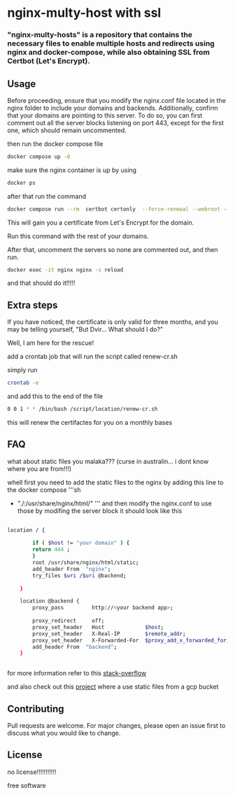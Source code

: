 # nginx-multy-host with ssl



### "nginx-multy-hosts" is a repository that contains the necessary files to enable multiple hosts and redirects using nginx and docker-compose, while also obtaining SSL from Certbot (Let's Encrypt).


## Usage

Before proceeding, ensure that you modify the nginx.conf file located in the nginx folder to include your domains and backends. Additionally, confirm that your domains are pointing to this server. To do so, you can first comment out all the server blocks listening on port 443, except for the first one, which should remain uncommented.

then run the docker compose file 
```sh
docker compose up -d 

```
make sure the nginx container is up by using 

```sh
docker ps 
```

after that run the command

```sh
docker compose run --rm  certbot certonly  --force-renewal --webroot --webroot-path /var/www/certbot/ -d <your domain>
```

This will gain you a certificate from Let's Encrypt for the domain.

Run this command with the rest of your domains.

After that, uncomment the servers so none are commented out, and then run.

```sh
docker exec -it nginx nginx -s reload

```

and that should do it!!!!!

## Extra steps 

If you have noticed, the certificate is only valid for three months, and you may be telling yourself, "But Dvir... What should I do?"

Well, I am here for the rescue!

add a crontab job that will run the script called renew-cr.sh 

simply run
 
```sh
crontab -e 
```

and add this to the end of the file

```sh
0 0 1 * * /bin/bash /script/location/renew-cr.sh
```
this will renew the certifactes for you on a monthly bases 

## FAQ

what about static files you malaka??? (curse in australin... i dont know where you are from!!!)

whell first you need to add the static files to the nginx
by adding this line to the docker compose 
'''sh
- "./<static files location>:/usr/share/nginx/html/<folder name to create with your files>"
'''
and then modify the nginx.conf to use those by modifing the server block 
it should look like this 

```sh
 
location / {
        
        if ( $host != "your domain" ) {
        return 444 ;
        }
        root /usr/share/nginx/html/static;
        add_header From  "nginx";
        try_files $uri /$uri @backend;
        
    }

    location @backend {
        proxy_pass         http://<your backend app>;
        
        proxy_redirect     off;
        proxy_set_header   Host             $host;
        proxy_set_header   X-Real-IP        $remote_addr;
        proxy_set_header   X-Forwarded-For  $proxy_add_x_forwarded_for;
        add_header From  "backend";
    }
 
```

for more information refer to this [stack-overflow]

and also check out this [project] where a use static files from a gcp bucket  


## Contributing

Pull requests are welcome. For major changes, please open an issue first
to discuss what you would like to change.

## License

no license!!!!!!!!!!!

free software

[//]: # 

[stack-overflow]: <https://stackoverflow.com/questions/12806893/use-nginx-to-serve-static-files-from-subdirectories-of-a-given-directory>
[project]: <https://github.com/dvir-pashut/Devops-portfolio>
